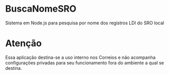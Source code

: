 # BuscaNomeSRO
Sistema em Node.js para pesquisa por nome dos registros LDI do SRO local

# Atenção
Essa aplicação destina-se a uso interno nos Correios e não acompanha configurações privadas para seu funcionamento fora do ambiente a qual se destina.


